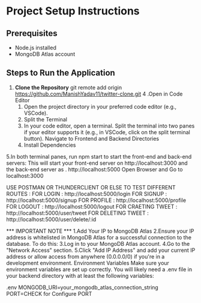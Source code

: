 # Project Setup Instructions

## Prerequisites

- Node.js installed
- MongoDB Atlas account

## Steps to Run the Application

1. **Clone the Repository**
   git remote add origin https://github.com/ManishYadav11/twitter-clone.git
4 .Open in Code Editor
   1. Open the project directory in your preferred code editor (e.g., VSCode).
   2. Split the Terminal
   3. In your code editor, open a terminal.
      Split the terminal into two panes if your editor supports it (e.g., in VSCode, click on the split terminal button).
      Navigate to Frontend and Backend Directories
   4. Install Dependencies
      
5.In both terminal panes, run npm start to start the front-end and back-end servers:
      This will start your front-end server on http://localhost:3000 and the back-end server as . http://localhost:5000
      Open Browser and Go to localhost:3000

USE POSTMAN OR THUNDERCLIENT OR ELSE TO TEST DIFFERENT ROUTES : 
               FOR LOGIN :  http://localhost:5000/login
               FOR SIGNUP : http://localhost:5000/signup
               FOR PROFILE : http://localhost:5000/profile
               FOR LOGOUT : http://localhost:5000/logout
               FOR CRAETING TWEET : http://localhost:5000/user/tweet
               FOR DELETING TWEET : http://localhost:5000/user/delete/:id  

***    IMPORTANT NOTE   *** 
1.Add Your IP to MongoDB Atlas
2.Ensure your IP address is whitelisted in MongoDB Atlas for a successful connection to the database. To do this:
3.Log in to your MongoDB Atlas account.
4.Go to the "Network Access" section.
5.Click "Add IP Address" and add your current IP address or allow access from anywhere (0.0.0.0/0) if you're in a development environment.
Environment Variables
Make sure your environment variables are set up correctly. You will likely need a .env file in your backend directory with at least the following variables:

.env
MONGODB_URI=your_mongodb_atlas_connection_string
PORT=CHECK for Configure PORT
